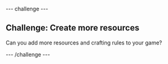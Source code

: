 --- challenge ---
## Challenge: Create more resources
Can you add more resources and crafting rules to your game?



--- /challenge ---
